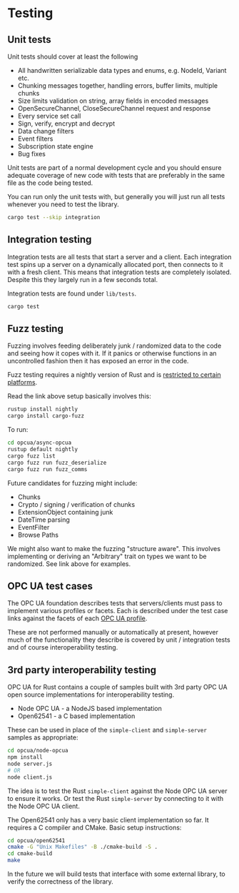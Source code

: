 # Testing

## Unit tests

Unit tests should cover at least the following

* All handwritten serializable data types and enums, e.g. NodeId, Variant etc.
* Chunking messages together, handling errors, buffer limits, multiple chunks
* Size limits validation on string, array fields in encoded messages
* OpenSecureChannel, CloseSecureChannel request and response
* Every service set call
* Sign, verify, encrypt and decrypt
* Data change filters
* Event filters
* Subscription state engine
* Bug fixes

Unit tests are part of a normal development cycle and you should ensure adequate coverage of new code with tests that are preferably in the same file as the code being tested.

You can run only the unit tests with, but generally you will just run all tests whenever you need to test the library.

```bash
cargo test --skip integration
```

## Integration testing

Integration tests are all tests that start a server and a client. Each integration test spins up a server on a dynamically allocated port, then connects to it with a fresh client. This means that integration tests are completely isolated. Despite this they largely run in a few seconds total.

Integration tests are found under `lib/tests`.

```bash
cargo test
```

## Fuzz testing

Fuzzing involves feeding deliberately junk / randomized data to the code and
seeing how it copes with it. If it panics or otherwise functions in an uncontrolled fashion then it has exposed an error in the code.

Fuzz testing requires a nightly version of Rust and is [restricted to certain platforms](https://rust-fuzz.github.io/book/cargo-fuzz/setup.html).

Read the link above setup basically involves this:

```bash
rustup install nightly
cargo install cargo-fuzz
```

To run:

```bash
cd opcua/async-opcua
rustup default nightly
cargo fuzz list
cargo fuzz run fuzz_deserialize
cargo fuzz run fuzz_comms
```

Future candidates for fuzzing might include:

* Chunks
* Crypto / signing / verification of chunks
* ExtensionObject containing junk
* DateTime parsing
* EventFilter
* Browse Paths

We might also want to make the fuzzing "structure aware". This involves implementing or deriving an "Arbitrary" trait on types we want to be randomized. See link above for examples.

## OPC UA test cases

The OPC UA foundation describes tests that servers/clients must pass to implement various profiles or facets. Each is described under the test case links against the facets of each [OPC UA profile](http://opcfoundation-onlineapplications.org/ProfileReporting/index.htm).

These are not performed manually or automatically at present, however much of the functionality they describe is covered by unit / integration tests and of course interoperability testing.

## 3rd party interoperability testing

OPC UA for Rust contains a couple of samples built with 3rd party OPC UA open source implementations for
interoperability testing.

* Node OPC UA - a NodeJS based implementation
* Open62541 - a C based implementation

These can be used in place of the `simple-client` and `simple-server` samples as appropriate:

```bash
cd opcua/node-opcua
npm install 
node server.js 
# OR 
node client.js
```

The idea is to test the Rust `simple-client` against the Node OPC UA server to ensure it works. Or
test the Rust `simple-server` by connecting to it with the Node OPC UA client.

The Open62541 only has a very basic client implementation so far. It requires a C compiler and CMake. Basic setup instructions:

```bash
cd opcua/open62541
cmake -G "Unix Makefiles" -B ./cmake-build -S .
cd cmake-build
make
```

In the future we will build tests that interface with some external library, to verify the correctness of the library.
